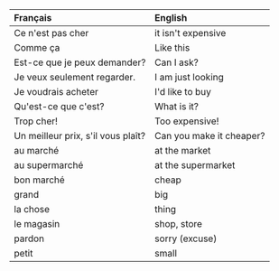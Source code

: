 | **Français**                       | **English**              |
|:-----------------------------------|:-------------------------|
| Ce n'est pas cher                  | it isn't expensive       |
| Comme ça                           | Like this                |
| Est-ce que je peux demander?       | Can I ask?               |
| Je veux seulement regarder.        | I am just looking        |
| Je voudrais acheter                | I'd like to buy          |
| Qu'est-ce que c'est?               | What is it?              |
| Trop cher!                         | Too expensive!           |
| Un meilleur prix, s'il vous plaît? | Can you make it cheaper? |
| au marché                          | at the market            |
| au supermarché                     | at the supermarket       |
| bon marché                         | cheap                    |
| grand                              | big                      |
| la chose                           | thing                    |
| le magasin                         | shop, store              |
| pardon                             | sorry (excuse)           |
| petit                              | small                    |